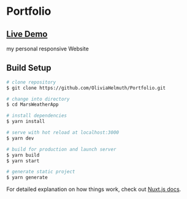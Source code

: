 # Portfolio

## <a href="https://olivia-helmuth-portfolio-old.netlify.app/" target="_blank">Live Demo</a>

my personal responsive Website

## Build Setup

```bash
# clone repository
$ git clone https://github.com/OliviaHelmuth/Portfolio.git

# change into directory
$ cd MarsWeatherApp

# install dependencies
$ yarn install

# serve with hot reload at localhost:3000
$ yarn dev

# build for production and launch server
$ yarn build
$ yarn start

# generate static project
$ yarn generate
```

For detailed explanation on how things work, check out [Nuxt.js docs](https://nuxtjs.org).
